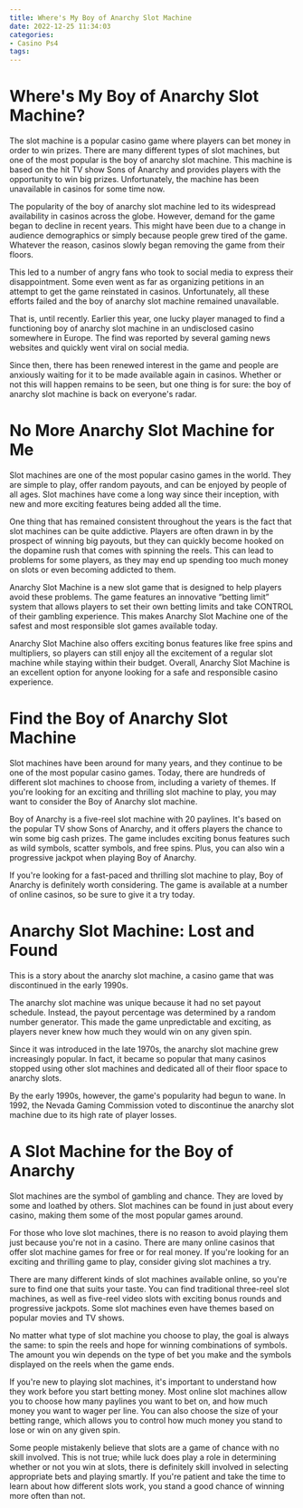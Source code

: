 ```yaml
---
title: Where's My Boy of Anarchy Slot Machine
date: 2022-12-25 11:34:03
categories:
- Casino Ps4
tags:
---
```



#  Where's My Boy of Anarchy Slot Machine?

The slot machine is a popular casino game where players can bet money in order to win prizes. There are many different types of slot machines, but one of the most popular is the boy of anarchy slot machine. This machine is based on the hit TV show Sons of Anarchy and provides players with the opportunity to win big prizes. Unfortunately, the machine has been unavailable in casinos for some time now.

The popularity of the boy of anarchy slot machine led to its widespread availability in casinos across the globe. However, demand for the game began to decline in recent years. This might have been due to a change in audience demographics or simply because people grew tired of the game. Whatever the reason, casinos slowly began removing the game from their floors.

This led to a number of angry fans who took to social media to express their disappointment. Some even went as far as organizing petitions in an attempt to get the game reinstated in casinos. Unfortunately, all these efforts failed and the boy of anarchy slot machine remained unavailable.

That is, until recently. Earlier this year, one lucky player managed to find a functioning boy of anarchy slot machine in an undisclosed casino somewhere in Europe. The find was reported by several gaming news websites and quickly went viral on social media.

Since then, there has been renewed interest in the game and people are anxiously waiting for it to be made available again in casinos. Whether or not this will happen remains to be seen, but one thing is for sure: the boy of anarchy slot machine is back on everyone's radar.

#  No More Anarchy Slot Machine for Me

Slot machines are one of the most popular casino games in the world. They are simple to play, offer random payouts, and can be enjoyed by people of all ages. Slot machines have come a long way since their inception, with new and more exciting features being added all the time.

One thing that has remained consistent throughout the years is the fact that slot machines can be quite addictive. Players are often drawn in by the prospect of winning big payouts, but they can quickly become hooked on the dopamine rush that comes with spinning the reels. This can lead to problems for some players, as they may end up spending too much money on slots or even becoming addicted to them.

Anarchy Slot Machine is a new slot game that is designed to help players avoid these problems. The game features an innovative “betting limit” system that allows players to set their own betting limits and take CONTROL of their gambling experience. This makes Anarchy Slot Machine one of the safest and most responsible slot games available today.

Anarchy Slot Machine also offers exciting bonus features like free spins and multipliers, so players can still enjoy all the excitement of a regular slot machine while staying within their budget. Overall, Anarchy Slot Machine is an excellent option for anyone looking for a safe and responsible casino experience.

#  Find the Boy of Anarchy Slot Machine

Slot machines have been around for many years, and they continue to be one of the most popular casino games. Today, there are hundreds of different slot machines to choose from, including a variety of themes. If you're looking for an exciting and thrilling slot machine to play, you may want to consider the Boy of Anarchy slot machine.

Boy of Anarchy is a five-reel slot machine with 20 paylines. It's based on the popular TV show Sons of Anarchy, and it offers players the chance to win some big cash prizes. The game includes exciting bonus features such as wild symbols, scatter symbols, and free spins. Plus, you can also win a progressive jackpot when playing Boy of Anarchy.

If you're looking for a fast-paced and thrilling slot machine to play, Boy of Anarchy is definitely worth considering. The game is available at a number of online casinos, so be sure to give it a try today.

#  Anarchy Slot Machine: Lost and Found

This is a story about the anarchy slot machine, a casino game that was discontinued in the early 1990s.

The anarchy slot machine was unique because it had no set payout schedule. Instead, the payout percentage was determined by a random number generator. This made the game unpredictable and exciting, as players never knew how much they would win on any given spin.

Since it was introduced in the late 1970s, the anarchy slot machine grew increasingly popular. In fact, it became so popular that many casinos stopped using other slot machines and dedicated all of their floor space to anarchy slots.

By the early 1990s, however, the game's popularity had begun to wane. In 1992, the Nevada Gaming Commission voted to discontinue the anarchy slot machine due to its high rate of player losses.

#  A Slot Machine for the Boy of Anarchy

Slot machines are the symbol of gambling and chance. They are loved by some and loathed by others. Slot machines can be found in just about every casino, making them some of the most popular games around.

For those who love slot machines, there is no reason to avoid playing them just because you're not in a casino. There are many online casinos that offer slot machine games for free or for real money. If you're looking for an exciting and thrilling game to play, consider giving slot machines a try.

There are many different kinds of slot machines available online, so you're sure to find one that suits your taste. You can find traditional three-reel slot machines, as well as five-reel video slots with exciting bonus rounds and progressive jackpots. Some slot machines even have themes based on popular movies and TV shows.

No matter what type of slot machine you choose to play, the goal is always the same: to spin the reels and hope for winning combinations of symbols. The amount you win depends on the type of bet you make and the symbols displayed on the reels when the game ends.

If you're new to playing slot machines, it's important to understand how they work before you start betting money. Most online slot machines allow you to choose how many paylines you want to bet on, and how much money you want to wager per line. You can also choose the size of your betting range, which allows you to control how much money you stand to lose or win on any given spin.

Some people mistakenly believe that slots are a game of chance with no skill involved. This is not true; while luck does play a role in determining whether or not you win at slots, there is definitely skill involved in selecting appropriate bets and playing smartly. If you're patient and take the time to learn about how different slots work, you stand a good chance of winning more often than not.